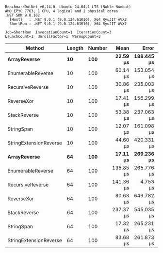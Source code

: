```

BenchmarkDotNet v0.14.0, Ubuntu 24.04.1 LTS (Noble Numbat)
AMD EPYC 7763, 1 CPU, 4 logical and 2 physical cores
.NET SDK 9.0.102
  [Host]   : .NET 9.0.1 (9.0.124.61010), X64 RyuJIT AVX2
  ShortRun : .NET 9.0.1 (9.0.124.61010), X64 RyuJIT AVX2

Job=ShortRun  InvocationCount=1  IterationCount=3  
LaunchCount=1  UnrollFactor=1  WarmupCount=3  

```
| Method                 | Length | Number | Mean      | Error      | StdDev    | Median     | Min        | Max       | Allocated |
|----------------------- |------- |------- |----------:|-----------:|----------:|-----------:|-----------:|----------:|----------:|
| **ArrayReverse**           | **10**     | **100**    |  **22.59 μs** | **188.445 μs** | **10.329 μs** |  **27.962 μs** |  **10.681 μs** |  **29.12 μs** |  **10.09 KB** |
| EnumerableReverse      | 10     | 100    |  60.14 μs | 153.054 μs |  8.389 μs |  57.006 μs |  53.761 μs |  69.64 μs |  17.91 KB |
| RecursiveReverse       | 10     | 100    |  30.86 μs | 235.003 μs | 12.881 μs |  25.537 μs |  21.500 μs |  45.55 μs |  33.53 KB |
| ReverseXor             | 10     | 100    |  17.41 μs | 156.299 μs |  8.567 μs |  14.607 μs |  10.600 μs |  27.03 μs |  10.09 KB |
| StackReverse           | 10     | 100    |  53.38 μs | 237.063 μs | 12.994 μs |  50.474 μs |  42.078 μs |  67.58 μs |  31.19 KB |
| StringSpan             | 10     | 100    |  12.07 μs | 161.098 μs |  8.830 μs |   7.079 μs |   6.867 μs |  22.27 μs |   5.13 KB |
| StringExtensionReverse | 10     | 100    |  44.60 μs | 420.331 μs | 23.040 μs |  33.423 μs |  29.275 μs |  71.09 μs |  17.91 KB |
| **ArrayReverse**           | **64**     | **100**    |  **17.11 μs** | **269.236 μs** | **14.758 μs** |   **8.837 μs** |   **8.336 μs** |  **34.14 μs** |  **30.41 KB** |
| EnumerableReverse      | 64     | 100    | 135.85 μs | 265.776 μs | 14.568 μs | 127.763 μs | 127.121 μs | 152.67 μs |  38.22 KB |
| RecursiveReverse       | 64     | 100    | 141.36 μs |   4.753 μs |  0.261 μs | 141.443 μs | 141.071 μs | 141.57 μs | 560.88 KB |
| ReverseXor             | 64     | 100    |  80.63 μs | 649.782 μs | 35.617 μs |  71.513 μs |  50.463 μs | 119.92 μs |  30.41 KB |
| StackReverse           | 64     | 100    | 237.37 μs | 545.035 μs | 29.875 μs | 242.821 μs | 205.141 μs | 264.14 μs |  88.22 KB |
| StringSpan             | 64     | 100    |  17.32 μs | 265.231 μs | 14.538 μs |  10.280 μs |   7.635 μs |  34.03 μs |  15.56 KB |
| StringExtensionReverse | 64     | 100    |  83.68 μs | 261.873 μs | 14.354 μs |  83.995 μs |  69.168 μs |  97.87 μs |  38.22 KB |
